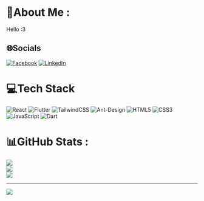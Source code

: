 # 💫About Me :
Hello :3

## 🌐Socials
[![Facebook](https://img.shields.io/badge/Facebook-%231877F2.svg?logo=Facebook&logoColor=white)](https://facebook.com/https://www.facebook.com/nhatminh.nguyen.3958) [![LinkedIn](https://img.shields.io/badge/LinkedIn-%230077B5.svg?logo=linkedin&logoColor=white)](https://linkedin.com/in/https://www.linkedin.com/in/nh%E1%BA%ADt-minh-nguyen-075477344/) 

# 💻Tech Stack
![React](https://img.shields.io/badge/react-%2320232a.svg?style=for-the-badge&logo=react&logoColor=%2361DAFB) ![Flutter](https://img.shields.io/badge/Flutter-%2302569B.svg?style=for-the-badge&logo=Flutter&logoColor=white) ![TailwindCSS](https://img.shields.io/badge/tailwindcss-%2338B2AC.svg?style=for-the-badge&logo=tailwind-css&logoColor=white) ![Ant-Design](https://img.shields.io/badge/-AntDesign-%230170FE?style=for-the-badge&logo=ant-design&logoColor=white) ![HTML5](https://img.shields.io/badge/html5-%23E34F26.svg?style=for-the-badge&logo=html5&logoColor=white) ![CSS3](https://img.shields.io/badge/css3-%231572B6.svg?style=for-the-badge&logo=css3&logoColor=white) ![JavaScript](https://img.shields.io/badge/javascript-%23323330.svg?style=for-the-badge&logo=javascript&logoColor=%23F7DF1E) ![Dart](https://img.shields.io/badge/dart-%230175C2.svg?style=for-the-badge&logo=dart&logoColor=white)
# 📊GitHub Stats :
![](https://github-readme-stats.vercel.app/api?username=minh2503&theme=radical&hide_border=false&include_all_commits=false&count_private=false)<br/>
![](https://github-readme-streak-stats.herokuapp.com/?user=minh2503&theme=radical&hide_border=false)<br/>
![](https://github-readme-stats.vercel.app/api/top-langs/?username=minh2503&theme=radical&hide_border=false&include_all_commits=false&count_private=false&layout=compact)

---
[![](https://visitcount.itsvg.in/api?id=minh2503&icon=0&color=0)](https://visitcount.itsvg.in)
